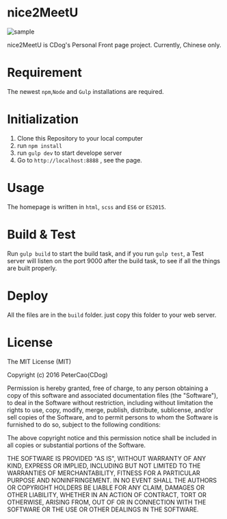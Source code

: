 # nice2MeetU
![sample][1]


nice2MeetU is CDog's Personal Front page project. Currently, Chinese only.


# Requirement
The newest `npm`,`Node` and `Gulp` installations are required.



# Initialization

1. Clone this Repository to your local computer
2. run `npm install`
3. run `gulp dev` to start develope server
4. Go to `http://localhost:8888` , see the page.



# Usage

The homepage is written in `html`, `scss` and  `ES6` or `ES2015`.


# Build & Test
Run `gulp build` to start the build task, and if you run `gulp test`, a Test server will listen on the port 9000 after the build task, to see if all the things are built properly.



# Deploy
All the files are in the `build` folder. just copy this folder to your web server.


# License
The MIT License (MIT)

Copyright (c) 2016 PeterCao(CDog)

Permission is hereby granted, free of charge, to any person obtaining a copy of this software and associated documentation files (the "Software"), to deal in the Software without restriction, including without limitation the rights to use, copy, modify, merge, publish, distribute, sublicense, and/or sell copies of the Software, and to permit persons to whom the Software is furnished to do so, subject to the following conditions:

The above copyright notice and this permission notice shall be included in all copies or substantial portions of the Software.

THE SOFTWARE IS PROVIDED "AS IS", WITHOUT WARRANTY OF ANY KIND, EXPRESS OR IMPLIED, INCLUDING BUT NOT LIMITED TO THE WARRANTIES OF MERCHANTABILITY, FITNESS FOR A PARTICULAR PURPOSE AND NONINFRINGEMENT. IN NO EVENT SHALL THE AUTHORS OR COPYRIGHT HOLDERS BE LIABLE FOR ANY CLAIM, DAMAGES OR OTHER LIABILITY, WHETHER IN AN ACTION OF CONTRACT, TORT OR OTHERWISE, ARISING FROM, OUT OF OR IN CONNECTION WITH THE SOFTWARE OR THE USE OR OTHER DEALINGS IN THE SOFTWARE.





[1]: https://tat.pics/v/1456204141583%E5%B1%8F%E5%B9%95%E5%BF%AB%E7%85%A7_2016-02-23_%E4%B8%8B%E5%8D%8812.48.39__2_.png
